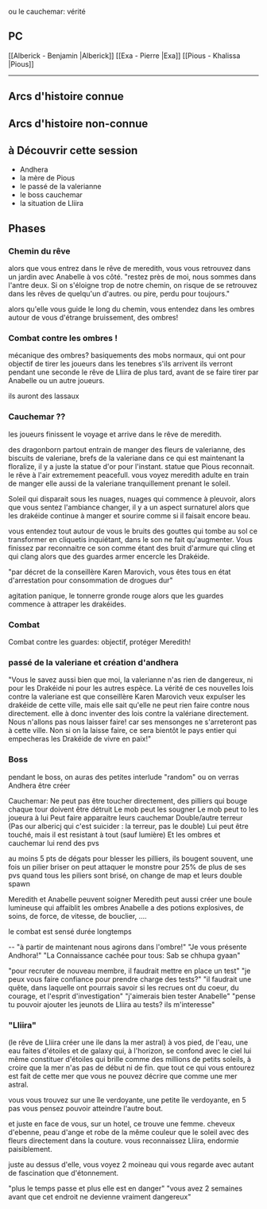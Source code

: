ou le cauchemar: vérité

## PC 
[[Alberick - Benjamin |Alberick]]
[[Exa - Pierre |Exa]]
[[Pious - Khalissa |Pious]]


---
## Arcs d'histoire connue
## Arcs d'histoire non-connue

## à Découvrir cette session

- Andhera
- la mère de Pious
- le passé de la valerianne
- le boss cauchemar
- la situation de Lliira


## Phases

### Chemin du rêve
alors que vous entrez dans le rêve de meredith, vous vous retrouvez dans un jardin avec Anabelle à vos côté.
"restez près de moi, nous sommes dans l'antre deux. Si on s'éloigne trop de notre chemin, on risque de se retrouvez dans les rêves de quelqu'un d'autres. ou pire, perdu pour toujours."

alors qu'elle vous guide le long du chemin, vous entendez dans les ombres autour de vous d'étrange bruissement, des ombres!

### Combat contre les ombres !

mécanique des ombres?
basiquements des mobs normaux, qui ont pour objectif de tirer les joueurs dans les tenebres
s'ils arrivent ils verront pendant une seconde le rêve de Lliira de plus tard, avant de se faire tirer par Anabelle ou un autre joueurs.

ils auront des lassaux

### Cauchemar ??

les joueurs finissent le voyage et arrive dans le rêve de meredith. 

des dragonborn partout entrain de manger des fleurs de valerianne, des biscuits de valeriane, brefs de la valeriane 
dans ce qui est maintenant la floralize, il y a juste la statue d'or pour l'instant. statue que Pious reconnait.
le rêve à l'air extremement peacefull. vous voyez meredith adulte en train de manger elle aussi de la valeriane tranquillement prenant le soleil.

Soleil qui disparait sous les nuages, nuages qui commence à pleuvoir, alors que vous sentez l'ambiance changer, il y a un aspect surnaturel alors que les drakéide continue à manger et sourire comme si il faisait encore beau.

vous entendez tout autour de vous le bruits des gouttes qui tombe au sol ce transformer en cliquetis inquiétant, dans le son ne fait qu'augmenter. Vous finissez par reconnaitre ce son comme étant des bruit d'armure qui cling et qui clang alors que des guardes armer encercle les Drakéide.

"par décret de la conseillère Karen Marovich, vous êtes tous en état d'arrestation pour consommation de drogues dur"

agitation panique, le tonnerre gronde rouge alors que les guardes commence à attraper les drakéides.

### Combat

Combat contre les guardes: objectif, protéger Meredith!

### passé de la valeriane et création d'andhera

"Vous le savez aussi bien que moi, la valerianne n'as rien de dangereux, ni pour les Drakéide ni pour les autres espèce. La vérité de ces nouvelles lois contre la valeriane est que conseillère Karen Marovich veux expulser les drakéide de cette ville, mais elle sait qu'elle ne peut rien faire contre nous directement. elle à donc inventer des lois contre la valériane directement. Nous n'allons pas nous laisser faire! car ses mensonges ne s'arreteront pas à cette ville. Non si on la laisse faire, ce sera bientôt le pays entier qui empecheras les Drakéide de vivre en paix!"

### Boss

pendant le boss, on auras des petites interlude "random" ou on verras Andhera être créer 

Cauchemar: Ne peut pas être toucher directement, des pilliers qui bouge chaque tour doivent être détruit Le mob peut les sougner Le mob peut to les joueura à lui Peut faire apparaitre leurs cauchemar Double/autre terreur (Pas our albericj qui c'est suicider : la terreur, pas le double)
Lui peut être touché, mais il est resistant à tout (sauf lumière) Et les ombres et cauchemar lui rend des pvs

au moins 5 pts de dégats pour blesser les pilliers, ils bougent souvent, une fois un pilier briser on peut attaquer le monstre pour 25% de plus de ses pvs
quand tous les piliers sont brisé, on change de map et leurs double spawn

Meredith et Anabelle peuvent soigner
Meredith peut aussi créer une boule lumineuse qui affaiblit les ombres
Anabelle a des potions explosives, de soins, de force, de vitesse, de bouclier, ....

le combat est sensé durée longtemps

--
"à partir de maintenant nous agirons dans l'ombre!"
"Je vous présente Andhora!"
"La Connaissance cachée pour tous: Sab se chhupa gyaan"

"pour recruter de nouveau membre, il faudrait mettre en place un test"
"je peux vous faire confiance pour prendre charge des tests?"
"il faudrait une quête, dans laquelle ont pourrais savoir si les recrues ont du coeur, du courage, et l'esprit d'investigation"
"j'aimerais bien tester Anabelle"
"pense tu pouvoir ajouter les jeunots de Lliira au tests? ils m'interesse"

### "Lliira"

(le rêve de Lliira créer une ile dans la mer astral)
à vos pied, de l'eau, une eau faites d'étoiles et de galaxy qui, à l'horizon,  se confond avec le ciel lui même constituer d'étoiles qui brille comme des millions de petits soleils, à croire que la mer n'as pas de début ni de fin. que tout ce qui vous entourez est fait de cette mer que vous ne pouvez décrire que comme une mer astral.

vous vous trouvez sur une île verdoyante, une petite île verdoyante, en 5 pas vous pensez pouvoir atteindre l'autre bout.

et juste en face de vous, sur un hotel, ce trouve une femme. cheveux d'ebenne, peau d'ange et robe de la même couleur que le soleil avec des fleurs directement dans la couture.
vous reconnaissez Lliira, endormie paisiblement.

juste au dessus d'elle, vous voyez 2 moineau qui vous regarde avec autant de fascination que d'étonnement.



"plus le temps passe et plus elle est en danger"
"vous avez 2 semaines avant que cet endroit ne devienne vraiment dangereux"